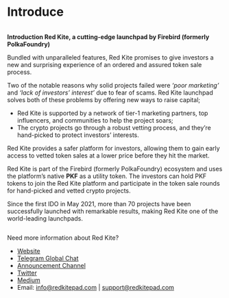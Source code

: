 # Introduce

<figure><img src=".gitbook/assets/Red Kite Proposal - 1.jpg" alt=""><figcaption></figcaption></figure>

**Introduction Red Kite, a cutting-edge launchpad by Firebird (formerly PolkaFoundry)**

Bundled with unparalleled features, Red Kite promises to give investors a new and surprising experience of an ordered and assured token sale process.

Two of the notable reasons why solid projects failed were _‘poor marketing’_ and _‘lack of investors’ interest’_ due to fear of scams. Red Kite launchpad solves both of these problems by offering new ways to raise capital;

* Red Kite is supported by a network of tier-1 marketing partners, top influencers, and communities to help the project soars;
* The crypto projects go through a robust vetting process, and they’re hand-picked to protect investors’ interests.

Red Kite provides a safer platform for investors, allowing them to gain early access to vetted token sales at a lower price before they hit the market.

Red Kite is part of the Firebird (formerly PolkaFoundry) ecosystem and uses the platform’s native **PKF** as a utility token. The investors can hold PKF tokens to join the Red Kite platform and participate in the token sale rounds for hand-picked and vetted crypto projects.

Since the first IDO in May 2021, more than 70 projects have been successfully launched with remarkable results, making Red Kite one of the world-leading launchpads.

<figure><img src=".gitbook/assets/Red Kite Proposal - 3.jpg" alt=""><figcaption></figcaption></figure>

Need more information about Red Kite?

* [Website](https://redkitepad.com/#/)
* [Telegram Global Chat](https://t.me/redkite\_en)
* [Announcement Channel](https://t.me/redkiteANN)
* [Twitter ](https://twitter.com/redkitepad)
* [Medium](https://medium.com/polkafoundry)
* Email: info@redkitepad.com | support@redkitepad.com
